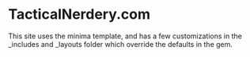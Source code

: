 # TacticalNerdery.com

This site uses the minima template, and has a few customizations in the _includes and _layouts folder which override the defaults in the gem.
